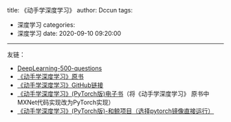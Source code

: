 title: 《动手学深度学习》
author: Dccun
tags:
  - 深度学习
categories:
  - 深度学习
date: 2020-09-10 09:20:00
---
友链：
- [DeepLearning-500-questions](https://github.com/scutan90/DeepLearning-500-questions)
- [《动手学深度学习》原书](http://zh.d2l.ai/)
- [《动手学深度学习》GitHub链接](https://github.com/d2l-ai/d2l-zh)
- [《动手学深度学习》(PyTorch版)电子书](https://tangshusen.me/Dive-into-DL-PyTorch/#/)（将《动手学深度学习》 原书中MXNet代码实现改为PyTorch实现）
- [《动手学深度学习》(PyTorch版)-和鲸项目（选择pytorch镜像直接运行）](https://www.kesci.com/mw/project/5f3a2525af3980002cbca5b9)
